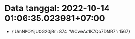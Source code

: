 # Data tanggal: 2022-10-14 01:06:35.023981+07:00

* {'UmNKOYijUOG20jBr': 874, 'WCweAc1KZQo7DMR7': 1567}
